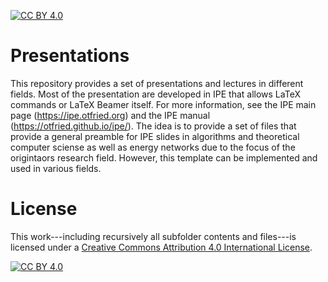 [![CC BY 4.0][cc-by-shield]][cc-by]

# Presentations
This repository provides a set of presentations and lectures in different fields. Most of 
the presentation are developed in IPE that allows LaTeX commands or LaTeX Beamer itself. 
For more information, see the IPE main page (https://ipe.otfried.org) and the IPE manual 
(https://otfried.github.io/ipe/). The idea is to provide a set of files that provide a 
general preamble for IPE slides in algorithms and theoretical computer sciense as well as 
energy networks due to the focus of the origintaors research field. However, this template 
can be implemented and used in various fields.

# License

This work---including recursively all subfolder contents and files---is licensed under a
[Creative Commons Attribution 4.0 International License][cc-by].

[![CC BY 4.0][cc-by-image]][cc-by]

[cc-by]: http://creativecommons.org/licenses/by/4.0/
[cc-by-image]: https://i.creativecommons.org/l/by/4.0/88x31.png
[cc-by-shield]: https://img.shields.io/badge/License-CC%20BY%204.0-lightgrey.svg
